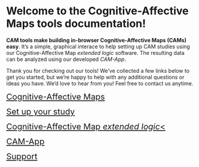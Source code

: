 Welcome to the Cognitive-Affective Maps tools documentation!
===============================================

<!-- 
[![Documentation Status](https://readthedocs.org/projects/example-mkdocs-basic/badge/?version=latest)](https://example-mkdocs-basic.readthedocs.io/en/latest/?badge=latest)
 -->

**CAM tools make building in-browser Cognitive-Affective Maps (CAMs) easy**. It’s a simple, graphical interace to help
setting up CAM studies using our Cognitive-Affective Map *extended logic* software. The resulting data can be analyzed
using our developed *CAM-App*.

Thank you for checking out our tools! We’ve collected a few links below to get you started, but we’re happy to help with
any additional questions or ideas you have. We’d love to hear from you! Feel free to contact us anytime.



<a href="http://example.com/" style="font-size: 22px;">Cognitive-Affective Maps</a>

<a href="http://example.com/" style="font-size: 22px;">Set up your study</a>

<a href="http://example.com/" style="font-size: 22px;">Cognitive-Affective Map <i>extended logic</i><</a>

<a href="http://example.com/" style="font-size: 22px;">CAM-App</a>

<a href="http://example.com/" style="font-size: 22px;">Support</a>
